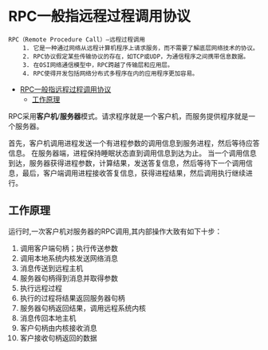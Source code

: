 # RPC一般指远程过程调用协议

    RPC（Remote Procedure Call）—远程过程调用
        1. 它是一种通过网络从远程计算机程序上请求服务，而不需要了解底层网络技术的协议。
        2. RPC协议假定某些传输协议的存在，如TCP或UDP，为通信程序之间携带信息数据。
        3. 在OSI网络通信模型中，RPC跨越了传输层和应用层。
        4. RPC使得开发包括网络分布式多程序在内的应用程序更加容易。

<!-- @import "[TOC]" {cmd="toc" depthFrom=1 depthTo=6 orderedList=false} -->
<!-- code_chunk_output -->

* [RPC一般指远程过程调用协议](#rpc一般指远程过程调用协议)
	* [工作原理](#工作原理)

<!-- /code_chunk_output -->

RPC采用**客户机**/**服务器**模式。请求程序就是一个客户机，而服务提供程序就是一个服务器。

首先，客户机调用进程发送一个有进程参数的调用信息到服务进程，然后等待应答信息。
在服务器端，进程保持睡眠状态直到调用信息到达为止。
当一个调用信息到达，服务器获得进程参数，计算结果，发送答复信息，然后等待下一个调用信息，最后，客户端调用进程接收答复信息，获得进程结果，然后调用执行继续进行。


## 工作原理
运行时,一次客户机对服务器的RPC调用,其内部操作大致有如下十步：

1. 调用客户端句柄；执行传送参数
1. 调用本地系统内核发送网络消息
1. 消息传送到远程主机
1. 服务器句柄得到消息并取得参数
1. 执行远程过程
1. 执行的过程将结果返回服务器句柄
1. 服务器句柄返回结果，调用远程系统内核
1. 消息传回本地主机
1. 客户句柄由内核接收消息
1. 客户接收句柄返回的数据
